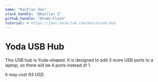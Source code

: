 ```yaml
---
name: "Kaitlyn Zee"
slack_handle: "@Kaitlyn Z"
github_handle: "@Yoda-Flash"
tutorial: # https://jams.hackclub.com/batch/usb-hub
---
```


# Yoda USB Hub

<!-- Describe your board in 2-3 sentences. What are you making? What will it do? -->
This USB hub is Yoda-shaped. It is designed to add 3 more USB ports to a laptop, so there will be 4 ports instead of 1.

<!-- How much is it going to cost? -->
It may cost 93 USD.

<!-- Tell us a little bit about your design process. What were some challenges? What helped? ***Totally optional*** -->
